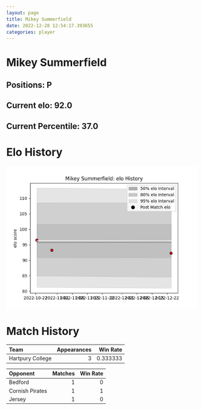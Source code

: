 ```yaml
---  
layout: page  
title: Mikey Summerfield  
date: 2022-12-28 12:54:17.393655  
categories: player  
---
```

# Mikey Summerfield

## Positions: P

## Current elo: 92.0

## Current Percentile: 37.0

# Elo History


![elo history](history_MikeySummerfield.png)
# Match History


| Team             |   Appearances |   Win Rate |
|:-----------------|--------------:|-----------:|
| Hartpury College |             3 |   0.333333 |

| Opponent        |   Matches |   Win Rate |
|:----------------|----------:|-----------:|
| Bedford         |         1 |          0 |
| Cornish Pirates |         1 |          1 |
| Jersey          |         1 |          0 |